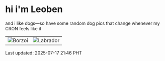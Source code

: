 # hi i'm Leoben

and i like dogs—so have some random dog pics that change whenever my CRON feels like it

|  |  |
|--------|----------|
| ![Borzoi](https://random-dog-vercel.vercel.app/api/random-borzoi?v=1752760006) | ![Labrador](https://random-dog-vercel.vercel.app/api/random-labrador?v=1752760006) |

Last updated: 2025-07-17 21:46 PHT
